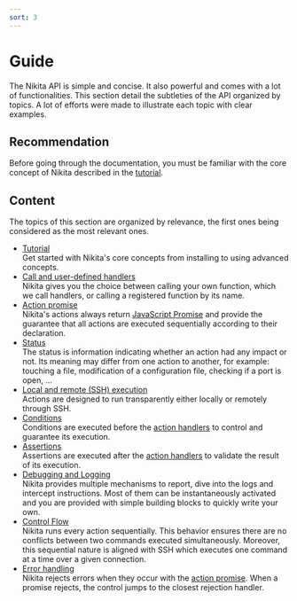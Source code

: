```yaml
---
sort: 3
---
```


# Guide

The Nikita API is simple and concise. It also powerful and comes with a lot of functionalities. This section detail the subtleties of the API organized by topics. A lot of efforts were made to illustrate each topic with clear examples.

## Recommendation

Before going through the documentation, you must be familiar with the core concept of Nikita described in the [tutorial](/current/guide/tutorial/).

## Content

The topics of this section are organized by relevance, the first ones being considered as the most relevant ones. 

* [Tutorial](/current/guide/tutorial/)   
  Get started with Nikita's core concepts from installing to using advanced concepts.
* [Call and user-defined handlers](/current/guide/call/)   
  Nikita gives you the choice between calling your own function, which we call handlers, or calling a registered function by its name.
* [Action promise](/current/guide/promise/)   
  Nikita's actions always return [JavaScript Promise](https://nodejs.dev/learn/understanding-javascript-promises) and provide the guarantee that all actions are executed sequentially according to their declaration.
* [Status](/current/guide/status/)   
  The status is information indicating whether an action had any impact or not. Its meaning may differ from one action to another, for example: touching a file, modification of a configuration file, checking if a port is open, ...
* [Local and remote (SSH) execution](/current/guide/local_remote/)   
  Actions are designed to run transparently either locally or remotely through SSH.
* [Conditions](/current/guide/conditions/)   
  Conditions are executed before the [action handlers](/current/api/handler/) to control and guarantee its execution.
* [Assertions](/current/guide/assertions/)   
  Assertions are executed after the [action handlers](/current/api/handler/) to validate the result of its execution.
* [Debugging and Logging](/current/guide/logging_debugging/)   
  Nikita provides multiple mechanisms to report, dive into the logs and intercept instructions. Most of them can be instantaneously activated and you are provided with simple building blocks to quickly write your own.
* [Control Flow](/current/guide/control_flow/)   
  Nikita runs every action sequentially. This behavior ensures there are no conflicts between two commands executed simultaneously. Moreover, this sequential nature is aligned with SSH which executes one command at a time over a given connection.
* [Error handling](/current/guide/error/)   
  Nikita rejects errors when they occur with the [action promise](/current/guide/promise/). When a promise rejects, the control jumps to the closest rejection handler.
